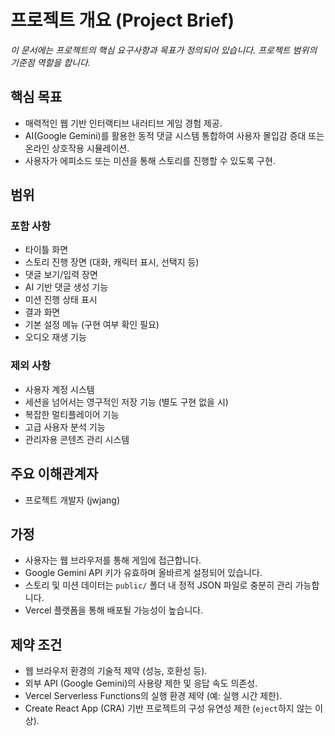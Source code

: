 # 프로젝트 개요 (Project Brief)

_이 문서에는 프로젝트의 핵심 요구사항과 목표가 정의되어 있습니다. 프로젝트 범위의 기준점 역할을 합니다._

## 핵심 목표

- 매력적인 웹 기반 인터랙티브 내러티브 게임 경험 제공.
- AI(Google Gemini)를 활용한 동적 댓글 시스템 통합하여 사용자 몰입감 증대 또는 온라인 상호작용 시뮬레이션.
- 사용자가 에피소드 또는 미션을 통해 스토리를 진행할 수 있도록 구현.

## 범위

### 포함 사항

- 타이틀 화면
- 스토리 진행 장면 (대화, 캐릭터 표시, 선택지 등)
- 댓글 보기/입력 장면
- AI 기반 댓글 생성 기능
- 미션 진행 상태 표시
- 결과 화면
- 기본 설정 메뉴 (구현 여부 확인 필요)
- 오디오 재생 기능

### 제외 사항

- 사용자 계정 시스템
- 세션을 넘어서는 영구적인 저장 기능 (별도 구현 없을 시)
- 복잡한 멀티플레이어 기능
- 고급 사용자 분석 기능
- 관리자용 콘텐츠 관리 시스템

## 주요 이해관계자

- 프로젝트 개발자 (jwjang)

## 가정

- 사용자는 웹 브라우저를 통해 게임에 접근합니다.
- Google Gemini API 키가 유효하며 올바르게 설정되어 있습니다.
- 스토리 및 미션 데이터는 `public/` 폴더 내 정적 JSON 파일로 충분히 관리 가능합니다.
- Vercel 플랫폼을 통해 배포될 가능성이 높습니다.

## 제약 조건

- 웹 브라우저 환경의 기술적 제약 (성능, 호환성 등).
- 외부 API (Google Gemini)의 사용량 제한 및 응답 속도 의존성.
- Vercel Serverless Functions의 실행 환경 제약 (예: 실행 시간 제한).
- Create React App (CRA) 기반 프로젝트의 구성 유연성 제한 (`eject`하지 않는 이상).
